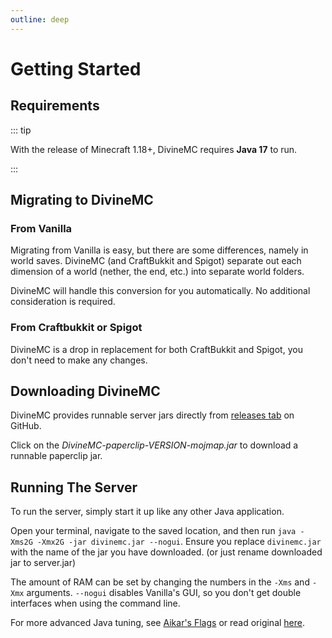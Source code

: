 ```yaml
---
outline: deep
---
```


# Getting Started

## Requirements

::: tip

With the release of Minecraft 1.18+, DivineMC requires **Java 17** to run.

:::

## Migrating to DivineMC

### From Vanilla

Migrating from Vanilla is easy, but there are some differences, namely in world saves. DivineMC (and
CraftBukkit and Spigot) separate out each dimension of a world (nether, the end, etc.) into separate
world folders.

DivineMC will handle this conversion for you automatically. No additional consideration is required.

### From Craftbukkit or Spigot

DivineMC is a drop in replacement for both CraftBukkit and Spigot, you don't need to make any changes.

## Downloading DivineMC

DivineMC provides runnable server jars directly from [releases tab](https://github.com/DivineMC/DivineMC/releases/latest) on GitHub.

Click on the _DivineMC-paperclip-VERSION-mojmap.jar_ to download a runnable paperclip jar.

## Running The Server

To run the server, simply start it up like any other Java application.

Open your terminal, navigate to the saved location, and then run
`java -Xms2G -Xmx2G -jar divinemc.jar --nogui`. Ensure you replace `divinemc.jar` with the name of the jar
you have downloaded. (or just rename downloaded jar to server.jar)

The amount of RAM can be set by changing the numbers in the `-Xms` and `-Xmx` arguments. `--nogui`
disables Vanilla's GUI, so you don't get double interfaces when using the command line.

For more advanced Java tuning, see [Aikar's Flags](https://docs.papermc.io/paper/aikars-flags) or read original [here](https://aikar.co/2018/07/02/tuning-the-jvm-g1gc-garbage-collector-flags-for-minecraft/).
